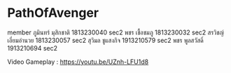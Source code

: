 # PathOfAvenger
 
member
ภูมินทร์ มุสิกชาติ 1813230040 sec2
พชร เชื้อชมภู 1813230032 sec2
สรวิชญ์ เอี่ยมอำนวย 1813230057 sec2
สุวิมล ชูแสงกิจ 1913210579 sec2
พชร พูลสวัสดิ์ 1913210694 sec2

Video Gameplay : https://youtu.be/UZnh-LFU1d8
